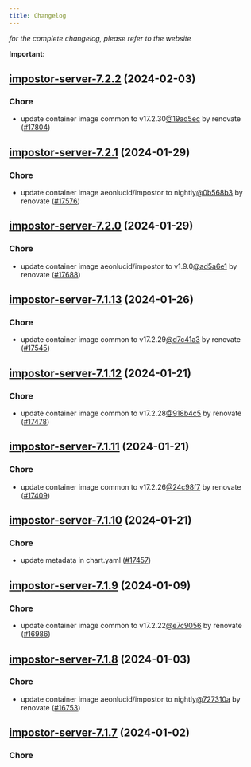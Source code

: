 ```yaml
---
title: Changelog
---
```



*for the complete changelog, please refer to the website*

**Important:**



## [impostor-server-7.2.2](https://github.com/truecharts/charts/compare/impostor-server-7.2.1...impostor-server-7.2.2) (2024-02-03)

### Chore



- update container image common to v17.2.30[@19ad5ec](https://github.com/19ad5ec) by renovate ([#17804](https://github.com/truecharts/charts/issues/17804))


## [impostor-server-7.2.1](https://github.com/truecharts/charts/compare/impostor-server-7.2.0...impostor-server-7.2.1) (2024-01-29)

### Chore



- update container image aeonlucid/impostor to nightly[@0b568b3](https://github.com/0b568b3) by renovate ([#17576](https://github.com/truecharts/charts/issues/17576))


## [impostor-server-7.2.0](https://github.com/truecharts/charts/compare/impostor-server-7.1.13...impostor-server-7.2.0) (2024-01-29)

### Chore



- update container image aeonlucid/impostor to v1.9.0[@ad5a6e1](https://github.com/ad5a6e1) by renovate ([#17688](https://github.com/truecharts/charts/issues/17688))


## [impostor-server-7.1.13](https://github.com/truecharts/charts/compare/impostor-server-7.1.12...impostor-server-7.1.13) (2024-01-26)

### Chore



- update container image common to v17.2.29[@d7c41a3](https://github.com/d7c41a3) by renovate ([#17545](https://github.com/truecharts/charts/issues/17545))


## [impostor-server-7.1.12](https://github.com/truecharts/charts/compare/impostor-server-7.1.11...impostor-server-7.1.12) (2024-01-21)

### Chore



- update container image common to v17.2.28[@918b4c5](https://github.com/918b4c5) by renovate ([#17478](https://github.com/truecharts/charts/issues/17478))


## [impostor-server-7.1.11](https://github.com/truecharts/charts/compare/impostor-server-7.1.10...impostor-server-7.1.11) (2024-01-21)

### Chore



- update container image common to v17.2.26[@24c98f7](https://github.com/24c98f7) by renovate ([#17409](https://github.com/truecharts/charts/issues/17409))


## [impostor-server-7.1.10](https://github.com/truecharts/charts/compare/impostor-server-7.1.9...impostor-server-7.1.10) (2024-01-21)

### Chore



- update metadata in chart.yaml ([#17457](https://github.com/truecharts/charts/issues/17457))




## [impostor-server-7.1.9](https://github.com/truecharts/charts/compare/impostor-server-7.1.8...impostor-server-7.1.9) (2024-01-09)

### Chore



- update container image common to v17.2.22[@e7c9056](https://github.com/e7c9056) by renovate ([#16986](https://github.com/truecharts/charts/issues/16986))


## [impostor-server-7.1.8](https://github.com/truecharts/charts/compare/impostor-server-7.1.7...impostor-server-7.1.8) (2024-01-03)

### Chore



- update container image aeonlucid/impostor to nightly[@727310a](https://github.com/727310a) by renovate ([#16753](https://github.com/truecharts/charts/issues/16753))


## [impostor-server-7.1.7](https://github.com/truecharts/charts/compare/impostor-server-7.1.6...impostor-server-7.1.7) (2024-01-02)

### Chore
